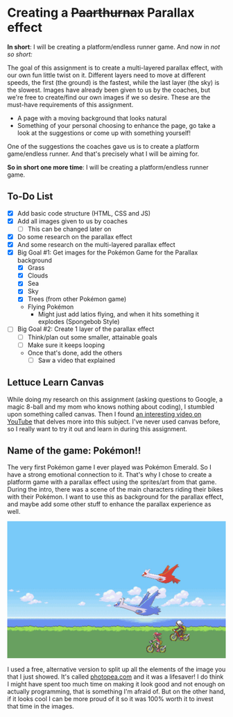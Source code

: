 # Creating a ~~Paarthurnax~~ Parallax effect
**In short**: I will be creating a platform/endless runner game.
And now in *not so short:*

The goal of this assignment is to create a multi-layered parallax effect, with our own fun little twist on it.
Different layers need to move at different speeds, the first (the ground) is the fastest, while the last layer (the sky) is the slowest.
Images have already been given to us by the coaches, but we're free to create/find our own images if we so desire.
These are the must-have requirements of this assignment.

- A page with a moving background that looks natural
- Something of your personal choosing to enhance the page, go take a look at the suggestions or come up with something yourself!

One of the suggestions the coaches gave us is to create a platform game/endless runner.
And that's precisely what I will be aiming for.

**So in short one more time**: I will be creating a platform/endless runner game.

## To-Do List
- [x] Add basic code structure (HTML, CSS and JS)
- [x] Add all images given to us by coaches
  - [ ] This can be changed later on
- [x] Do some research on the parallax effect
- [x] And some research on the multi-layered parallax effect
- [x] Big Goal #1: Get images for the Pokémon Game for the Parallax background
  - [x] Grass
  - [x] Clouds
  - [x] Sea
  - [x] Sky
  - [x] Trees (from other Pokémon game)
  - Flying Pokémon
    - Might just add latios flying, and when it hits something it explodes (Spongebob Style)
- [ ] Big Goal #2: Create 1 layer of the parallax effect
  - [ ] Think/plan out some smaller, attainable goals
  - [ ] Make sure it keeps looping
  - Once that's done, add the others
    - [ ] Saw a video that explained 

## Lettuce Learn Canvas
While doing my research on this assignment (asking questions to Google, a magic 8-ball and my mom who knows nothing about coding), I stumbled upon something called canvas.
Then I found [an interesting video on YouTube](https://www.youtube.com/watch?v=Mg7ibYWhjPI) that delves more into this subject.
I've never used canvas before, so I really want to try it out and learn in during this assignment.

## Name of the game: Pokémon!!
The very first Pokémon game I ever played was Pokémon Emerald.
So I have a strong emotional connection to it.
That's why I chose to create a platform game with a parallax effect using the sprites/art from that game.
During the intro, there was a scene of the main characters riding their bikes with their Pokémon.
I want to use this as background for the parallax effect, and maybe add some other stuff to enhance the parallax experience as well.

![alt-text](resources/readme-images/pokemon-emerald.webp)

I used a free, alternative version to split up all the elements of the image you that I just showed.
It's called [photopea.com](https://www.photopea.com/) and it was a lifesaver!
I do think I might have spent too much time on making it look good and not enough on actually programming, that is something I'm afraid of.
But on the other hand, if it looks cool I can be more proud of it so it was 100% worth it to invest that time in the images.
